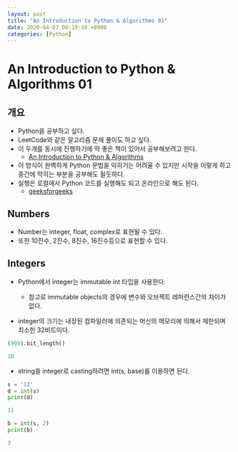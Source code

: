 ```yaml
---
layout: post
title: "An Introduction to Python & Algorithms 01"
date: 2020-04-07 00:19:10 +0900
categories: [Python]
---
```


# An Introduction to Python & Algorithms 01
## 개요
* Python을 공부하고 싶다.
* LeetCode와 같은 알고리즘 문제 풀이도 하고 싶다.
* 이 두개를 동시에 진행하기에 딱 좋은 책이 있어서 공부해보려고 한다.
    * [An Introduction to Python & Algorithms](https://github.com/bt3gl/Book_on_Python_Algorithms_and_Data_Structure)
* 이 방식이 완벽하게 Python 문법을 익히기는 어려울 수 있지만 시작을 이렇게 하고 중간에 막히는 부분을 공부해도 될듯하다.
* 실행은 로컬에서 Python 코드를 실행해도 되고 온라인으로 해도 된다.
    * [geeksforgeeks](https://ide.geeksforgeeks.org/)

## Numbers
* Number는 integer, float, complex로 표현될 수 있다.
* 또한 10진수, 2진수, 8진수, 16진수등으로 표현할 수 있다.

## Integers
* Python에서 integer는 immutable int 타입을 사용한다.
    * 참고로 immutable objects의 경우에 변수와 오브젝트 레퍼런스간의 차이가 없다.

* integer의 크기는 내장된 컴파일러에 의존되는 머신의 메모리에 의해서 제한되며 최소한 32비트이다.

```python
(999).bit_length()

10
```

* string을 integer로 casting하려면 int(s, base)를 이용하면 된다.

```python
s = '11'
d = int(s)
print(d)

11

b = int(s, 2)
print(b)

3
```